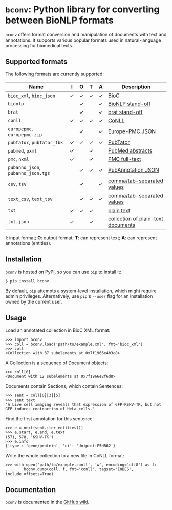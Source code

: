 # `bconv`: Python library for converting between BioNLP formats

`bconv` offers format conversion and manipulation of documents with text and annotations.
It supports various popular formats used in natural-language processing for biomedical texts.


## Supported formats

The following formats are currently supported:

| Name                               | I | O | T | A | Description |
| ---------------------------------- | - | - | - | - | ----------- |
| `bioc_xml`, `bioc_json`            | ✓ | ✓ | ✓ | ✓ | [BioC][1] |
| `bionlp`                           |   | ✓ |   | ✓ | [BioNLP stand-off][2] |
| `brat`                             |   | ✓ |   | ✓ | [brat stand-off][2] |
| `conll`                            | ✓ | ✓ | ✓ | ✓ | [CoNLL][3] |
| `europepmc`, `europepmc.zip`       |   | ✓ |   | ✓ | [Europe-PMC JSON][4] |
| `pubtator`, `pubtator_fbk`         | ✓ | ✓ | ✓ | ✓ | [PubTator][5] |
| `pubmed`, `pxml`                   | ✓ |   | ✓ |   | [PubMed abstracts][6] |
| `pmc`, `nxml`                      | ✓ |   | ✓ |   | [PMC full-text][6] |
| `pubanno_json`, `pubanno_json.tgz` |   | ✓ | ✓ | ✓ | [PubAnnotation JSON][7] |
| `csv`, `tsv`                       |   | ✓ |   | ✓ | [comma/tab-separated values][8] |
| `text_csv`, `text_tsv`             |   | ✓ | ✓ | ✓ | [comma/tab-separated values][8] |
| `txt`                              | ✓ | ✓ | ✓ |   | [plain text][9] |
| `txt.json`                         | ✓ |   | ✓ |   | [collection of plain-text documents][9] |

**I**: input format;
**O**: output format;
**T**: can represent text;
**A**: can represent annotations (entities).

[1]: https://github.com/lfurrer/bconv/wiki/BioC
[2]: https://github.com/lfurrer/bconv/wiki/Brat
[3]: https://github.com/lfurrer/bconv/wiki/CoNLL
[4]: https://github.com/lfurrer/bconv/wiki/EuropePMC
[5]: https://github.com/lfurrer/bconv/wiki/PubTator
[6]: https://github.com/lfurrer/bconv/wiki/PubMed
[7]: https://github.com/lfurrer/bconv/wiki/PubAnnotation
[8]: https://github.com/lfurrer/bconv/wiki/CSV
[9]: https://github.com/lfurrer/bconv/wiki/TXT


## Installation

`bconv` is hosted on [PyPI](https://pypi.org/project/bconv/), so you can use `pip` to install it:
```sh
$ pip install bconv
```
By default, `pip` attempts a system-level installation, which might require admin privileges.
Alternatively, use `pip`'s `--user` flag for an installation owned by the current user.


## Usage

Load an annotated collection in BioC XML format:
```pycon
>>> import bconv
>>> coll = bconv.load('path/to/example.xml', fmt='bioc_xml')
>>> coll
<Collection with 37 subelements at 0x7f1966e4b3c8>
```
A Collection is a sequence of Document objects:
```pycon
>>> coll[0]
<Document with 12 subelements at 0x7f1966e2f6d8>
```
Documents contain Sections, which contain Sentences:
```pycon
>>> sent = coll[0][3][5]
>>> sent.text
'A Live cell imaging reveals that expression of GFP‐KSHV‐TK, but not GFP induces contraction of HeLa cells.'
```
Find the first annotation for this sentence:
```pycon
>>> e = next(sent.iter_entities())
>>> e.start, e.end, e.text
(571, 578, 'KSHV‐TK')
>>> e.info
{'type': 'gene/protein', 'ui': 'Uniprot:F5HB62'}
```
Write the whole collection to a new file in CoNLL format:
```pycon
>>> with open('path/to/example.conll', 'w', encoding='utf8') as f:
...     bconv.dump(coll, f, fmt='conll', tagset='IOBES', include_offsets=True)
```


## Documentation

`bconv` is documented in the [GitHub wiki](https://github.com/lfurrer/bconv/wiki).
